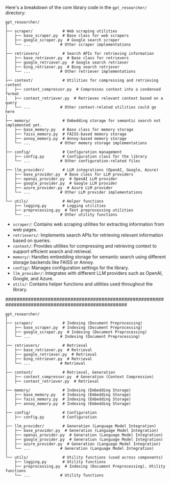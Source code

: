 Here's a breakdown of the core library code in the `gpt_researcher/` directory:

```shell
gpt_researcher/
│
├── scraper/             # Web scraping utilities
│   ├── base_scraper.py  # Base class for web scrapers
│   ├── google_scraper.py  # Google search scraper
│   └── ...             # Other scraper implementations
│
├── retrievers/          # Search APIs for retrieving information
│   ├── base_retriever.py  # Base class for retrievers
│   ├── google_retriever.py  # Google search retriever
│   ├── bing_retriever.py  # Bing search retriever
│   └── ...             # Other retriever implementations
│
├── context/             # Utilities for compressing and retrieving context
│   ├── context_compressor.py  # Compresses context into a condensed format
│   ├── context_retriever.py  # Retrieves relevant context based on a query
│   └── ...             # Other context-related utilities could go here
│
├── memory/              # Embedding storage for semantic search not implemented yet.
│   ├── base_memory.py   # Base class for memory storage
│   ├── faiss_memory.py  # FAISS-based memory storage
│   ├── annoy_memory.py  # Annoy-based memory storage
│   └── ...             # Other memory storage implementations
│
├── config/              # Configuration management
│   ├── config.py        # Configuration class for the library
│   └── ...             # Other configuration-related files
│
├── llm_provider/        # LLM integrations (OpenAI, Google, Azure)
│   ├── base_provider.py  # Base class for LLM providers
│   ├── openai_provider.py  # OpenAI LLM provider
│   ├── google_provider.py  # Google LLM provider
│   ├── azure_provider.py  # Azure LLM provider
│   └── ...             # Other LLM provider implementations
│
└── utils/               # Helper functions
    ├── logging.py       # Logging utilities
    ├── preprocessing.py  # Text preprocessing utilities
    └── ...             # Other utility functions
```



- `scraper/`: Contains web scraping utilities for extracting information from web pages.
- `retrievers/`: Implements search APIs for retrieving relevant information based on queries.
- `context/`: Provides utilities for compressing and retrieving context to support efficient search and retrieval.
- `memory/`: Handles embedding storage for semantic search using different storage backends like FAISS or Annoy.
- `config/`: Manages configuration settings for the library.
- `llm_provider/`: Integrates with different LLM providers such as OpenAI, Google, and Azure.
- `utils/`: Contains helper functions and utilities used throughout the library.

###################################################################################################



```shell
gpt_researcher/
│
├── scraper/             # Indexing (Document Preprocessing)
│   ├── base_scraper.py  # Indexing (Document Preprocessing)
│   ├── google_scraper.py  # Indexing (Document Preprocessing)
│   └── ...             # Indexing (Document Preprocessing)
│
├── retrievers/          # Retrieval
│   ├── base_retriever.py  # Retrieval
│   ├── google_retriever.py  # Retrieval
│   ├── bing_retriever.py  # Retrieval
│   └── ...             # Retrieval
│
├── context/             # Retrieval, Generation
│   ├── context_compressor.py  # Generation (Context Compression)
│   ├── context_retriever.py  # Retrieval
│
├── memory/              # Indexing (Embedding Storage)
│   ├── base_memory.py   # Indexing (Embedding Storage)
│   ├── faiss_memory.py  # Indexing (Embedding Storage)
│   ├── annoy_memory.py  # Indexing (Embedding Storage)
│
├── config/              # Configuration
│   ├── config.py        # Configuration
│
├── llm_provider/        # Generation (Language Model Integration)
│   ├── base_provider.py  # Generation (Language Model Integration)
│   ├── openai_provider.py  # Generation (Language Model Integration)
│   ├── google_provider.py  # Generation (Language Model Integration)
│   ├── azure_provider.py  # Generation (Language Model Integration)
│   └── ...             # Generation (Language Model Integration)
│
└── utils/               # Utility functions (used across components)
    ├── logging.py       # Utility functions
    ├── preprocessing.py  # Indexing (Document Preprocessing), Utility functions
    └── ...             # Utility functions
```


